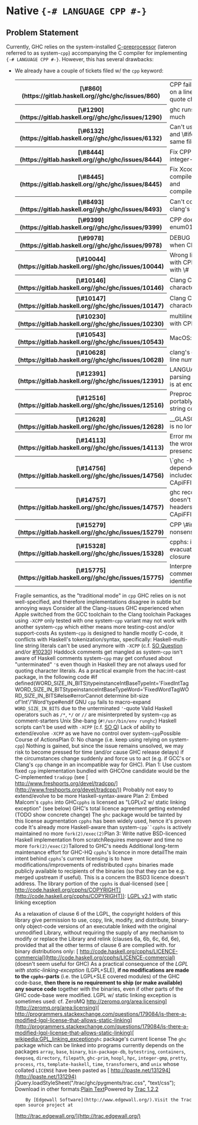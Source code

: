 # Native `{-# LANGUAGE CPP #-}`

## Problem Statement


Currently, GHC relies on the system-installed [ C-preprocessor](http://en.wikipedia.org/wiki/C_preprocessor) (lateron referred to as system-`cpp`) accompanying the C compiler for implementing `{-# LANGUAGE CPP #-}`. However, this has several drawbacks:

- We already have a couple of tickets filed w/ the `cpp` keyword: 

  <table><tr><th>[\#860](https://gitlab.haskell.org//ghc/ghc/issues/860)</th>
  <td>CPP fails when a macro is used on a line containing a single quote character</td></tr>
  <tr><th>[\#1290](https://gitlab.haskell.org//ghc/ghc/issues/1290)</th>
  <td>ghc runs preprocessor too much</td></tr>
  <tr><th>[\#6132](https://gitlab.haskell.org//ghc/ghc/issues/6132)</th>
  <td>Can't use both shebang line and \#ifdef declarations in the same file.</td></tr>
  <tr><th>[\#8444](https://gitlab.haskell.org//ghc/ghc/issues/8444)</th>
  <td>Fix CPP issue with Xcode5 in integer-simple</td></tr>
  <tr><th>[\#8445](https://gitlab.haskell.org//ghc/ghc/issues/8445)</th>
  <td>Fix Xcode5 CPP issue with compiler/deSugar/DsBinds.lhs and compiler/utils/FastString.lhs</td></tr>
  <tr><th>[\#8493](https://gitlab.haskell.org//ghc/ghc/issues/8493)</th>
  <td>Can't compile happy + ghc with clang's CPP</td></tr>
  <tr><th>[\#9399](https://gitlab.haskell.org//ghc/ghc/issues/9399)</th>
  <td>CPP does not process test case enum01.hs correctly</td></tr>
  <tr><th>[\#9978](https://gitlab.haskell.org//ghc/ghc/issues/9978)</th>
  <td>DEBUG is always replaced as 1 when CPP pragma is on</td></tr>
  <tr><th>[\#10044](https://gitlab.haskell.org//ghc/ghc/issues/10044)</th>
  <td>Wrong line number reported with CPP and line beginning with \#</td></tr>
  <tr><th>[\#10146](https://gitlab.haskell.org//ghc/ghc/issues/10146)</th>
  <td>Clang CPP adds extra newline character</td></tr>
  <tr><th>[\#10147](https://gitlab.haskell.org//ghc/ghc/issues/10147)</th>
  <td>Clang CPP adds extra newline character</td></tr>
  <tr><th>[\#10230](https://gitlab.haskell.org//ghc/ghc/issues/10230)</th>
  <td>multiline literals doesn't work with CPP extension.</td></tr>
  <tr><th>[\#10543](https://gitlab.haskell.org//ghc/ghc/issues/10543)</th>
  <td>MacOS: validate fails on \\u</td></tr>
  <tr><th>[\#10628](https://gitlab.haskell.org//ghc/ghc/issues/10628)</th>
  <td>clang's cpp causes incorrect line numbers in type errors</td></tr>
  <tr><th>[\#12391](https://gitlab.haskell.org//ghc/ghc/issues/12391)</th>
  <td>LANGUAGE CPP messes up parsing when backslash like \\\\ is at end of line (eol)</td></tr>
  <tr><th>[\#12516](https://gitlab.haskell.org//ghc/ghc/issues/12516)</th>
  <td>Preprocessing: no way to portably use stringize and string concatenation</td></tr>
  <tr><th>[\#12628](https://gitlab.haskell.org//ghc/ghc/issues/12628)</th>
  <td>__GLASGOW_HASKELL_LLVM__ is no longer an Int</td></tr>
  <tr><th>[\#14113](https://gitlab.haskell.org//ghc/ghc/issues/14113)</th>
  <td>Error message carets point at the wrong places in the presence of CPP macros</td></tr>
  <tr><th>[\#14756](https://gitlab.haskell.org//ghc/ghc/issues/14756)</th>
  <td>\`ghc -M\` doesn't emit dependencies for header files included either via CPP or CApiFFI</td></tr>
  <tr><th>[\#14757](https://gitlab.haskell.org//ghc/ghc/issues/14757)</th>
  <td>ghc recompilation check doesn't take into account headers directly included by CApiFFI</td></tr>
  <tr><th>[\#15279](https://gitlab.haskell.org//ghc/ghc/issues/15279)</th>
  <td>CPP \#includes may result in nonsensical SrcSpans</td></tr>
  <tr><th>[\#15328](https://gitlab.haskell.org//ghc/ghc/issues/15328)</th>
  <td>cpphs: internal error: evacuate(static): strange closure type 8440</td></tr>
  <tr><th>[\#15775](https://gitlab.haskell.org//ghc/ghc/issues/15775)</th>
  <td>Interpreter is treating a comment character as an identifier character.</td></tr></table>

  Fragile semantics, as the "traditional mode" in `cpp` GHC relies on is not well-specified, and therefore implementations disagree in subtle but annoying ways
  Consider all the Clang-issues GHC experienced when Apple switched from the GCC toolchain to the Clang toolchain
  Packages using `-XCPP` only tested with one system-`cpp` variant may not work with another system-`cpp` which either means more testing-cost and/or support-costs
  As system-`cpp` is designed to handle mostly C-code, it conflicts with Haskell's tokenization/syntax, specifically:
  Haskell-multi-line string literals can't be used anymore with `-XCPP` (c.f. [ SO Question](http://stackoverflow.com/questions/2549167/cpp-extension-and-multiline-literals-in-haskell) and/or [\#10230](https://gitlab.haskell.org//ghc/ghc/issues/10230))
  Haddock comments get mangled as system-`cpp` isn't aware of Haskell comments
  system-`cpp` may get confused about "unterminated" `'`s even though in Haskell they are not always used for quoting character literals. As a practical example from the hac:int-cast package, in the following code
  \#if defined(WORD_SIZE_IN_BITS)typeinstanceIntBaseTypeInt='FixedIntTagWORD_SIZE_IN_BITStypeinstanceIntBaseTypeWord='FixedWordTagWORD_SIZE_IN_BITS\#else\#errorCannot determine bit-size of'Int'/'Word'type\#endif
  GNU `cpp` fails to macro-expand `WORD_SIZE_IN_BITS` due to the unterminated `'`-quote
  Valid Haskell operators such as `/*`, `*/` or `//` are misinterpreted by system-`cpp` as comment-starters
  Unix She-bang (`#!/usr/bin/env runghc`) Haskell scripts can't be used with `-XCPP` (c.f. [ SO Q](http://stackoverflow.com/questions/8177950/how-can-i-load-a-runhaskell-script-without-a-hs-extension-with-ghci))
  Lack of ability to extend/evolve `-XCPP` as we have no control over system-`cpp`Possible Course of ActionsPlan 0: No change (i.e. keep using relying on system-`cpp`)
  Nothing is gained, but since the issue remains unsolved, we may risk to become pressed for time (and/or cause GHC release delays) if the circumstances change suddenly and force us to act (e.g. if GCC's or Clang's `cpp` change in an incompatible way for GHC).
  Plan 1: Use custom fixed `cpp` implementation bundled with GHCOne candidate would be the C-implemented `tradcpp` (see [ http://www.freshports.org/devel/tradcpp/](http://www.freshports.org/devel/tradcpp/))
  Probably not easy to extend/evolve to be more Haskell-syntax-aware
  Plan 2: Embed Malcom's `cpphs` into GHC`cpphs` is licensed as "LGPLv2 w/ static linking exception" (see below)
  GHC's total licence agreement getting extended (TODO show concrete change)
  The `ghc` package would be tainted by this license augmentation
  `cpphs` has been widely used, hence it's proven code
  It's already more Haskell-aware than system-`cpp``cpphs` is actively maintained
  no more `fork(2)/exec(2)`Plan 3: Write native BSD-licenced Haskell implementation from scratchRequires menpower and time
  no more `fork(2)/exec(2)`Tailored to GHC's needs
  Additional long-term maintenance effort for GHC-HQ
  `cpphs`'s licence in more detailThe main intent behind `cpphs`'s current licensing is to have modifications/improvements of redistributed `cpphs` binaries made publicly available to recipients of the binaries (so that they can be e.g. merged upstream if useful). This is a concern the BSD3 licence doesn't address.
  The library portion of the `cpphs` is dual-licensed (see [ http://code.haskell.org/cpphs/COPYRIGHT](http://code.haskell.org/cpphs/COPYRIGHT)):
  [ LGPL v2.1](https://www.gnu.org/licenses/lgpl-2.1.html) with static linking exception

  As a relaxation of clause 6 of the LGPL, the copyright holders of this library give permission to use, copy, link, modify, and distribute, binary-only object-code versions of an executable linked with the original unmodified Library, without requiring the supply of any mechanism to modify or replace the Library and relink (clauses 6a, 6b, 6c, 6d, 6e), provided that all the other terms of clause 6 are complied with.
  for binary distributions only: [ http://code.haskell.org/cpphs/LICENCE-commercial](http://code.haskell.org/cpphs/LICENCE-commercial) (doesn't seem useful for GHC)
  As a practical consequence of the *LGPL with static-linking-exception* (LGPL+SLE), **if no modifications are made to the `cpphs`-parts** (i.e. the LGPL+SLE covered modules) of the GHC code-base, **then there is no requirement to ship (or make available) any source code** together with the binaries, even if other parts of the GHC code-base were modified.
  LGPL w/ static linking exception is sometimes used: cf. ZeroMQ [ http://zeromq.org/area:licensing](http://zeromq.org/area:licensing)[ http://programmers.stackexchange.com/questions/179084/is-there-a-modified-lgpl-license-that-allows-static-linking](http://programmers.stackexchange.com/questions/179084/is-there-a-modified-lgpl-license-that-allows-static-linking)[ wikipedia:GPL_linking_exception](http://en.wikipedia.org/wiki/GPL_linking_exception)`ghc` package's current license
  The `ghc` package which can be linked into programs currently depends on the packages
  `array`, `base`, `binary`, `bin-package-db`, `bytestring`, `containers`, `deepseq`, `directory`, `filepath`, `ghc-prim`, `hoopl`, `hpc`, `integer-gmp`, `pretty`, `process`, `rts`, `template-haskell`, `time`, `transformers`, and `unix` whose collated `LICENSE` have been pasted as [ http://lpaste.net/131294](http://lpaste.net/131294)
          jQuery.loadStyleSheet("/trac/ghc/pygments/trac.css", "text/css");
      Download in other formats:[Plain Text](/trac/ghc/wiki/Proposal/NativeCpp?version=9&format=txt)[](http://trac.edgewall.org/)Powered by [Trac 1.2.2](/trac/ghc/about)

          By [Edgewall Software](http://www.edgewall.org/).Visit the Trac open source project at
  [http://trac.edgewall.org/](http://trac.edgewall.org/)